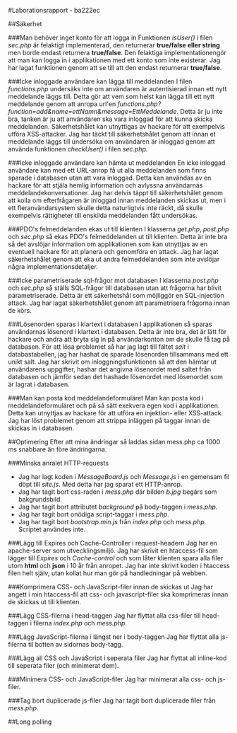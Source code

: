 #Laborationsrapport - ba222ec

##Säkerhet

###Man behöver inget konto för att logga in
Funktionen *isUser()* i filen *sec.php* är felaktigt implementerad, den 
returnerar **true/false eller string** men borde endast returnera **true/false**. 
Den felaktiga implementationengör att man kan logga in i applikationen med 
ett konto som inte existerar. Jag har lagat funktionen genom att se till 
att den endast returnerar **true/false**.

###Icke inloggade användare kan lägga till meddelanden
I filen *functions.php* undersäks inte om användaren är autentisierad innan 
ett nytt meddelande läggs till. Detta gör att vem som helst kan lägga till 
ett nytt meddelande genom att anropa url'en 
*functions.php?function=add&name=ettNamn&message=EttMeddelande*. Detta är 
ju inte bra, tanken är ju att användaren ska vara inloggad för att kunna 
skicka meddelanden. Säkerhetshålet kan utnyttigas av hackare för att 
exempelvis utföra XSS-attacker. Jag har täckt till säkerhetshålet genom 
att innan et meddelande läggs till undersöka om användaren är inloggad 
genom att använda funktionen *checkUser()* i filen *sec.php*.

###Icke inloggade användare kan hämta ut meddelanden
En icke inloggad användare kan med ett URL-anrop få ut alla meddelanden som 
finns sparade i databasen utan att vara inloggad. Detta kan användas av en 
hackare för att stjäla hemlig information och avlyssna användarnas 
meddelandekonversationer. Jag har delvis täppt till säkerhetshålet genom att 
kolla om efterfrågaren är inloggad innan meddelanden skickas ut, men i ett 
fleranvändarsystem skulle detta naturligtvis inte räckt, då skulle exempelvis 
rättigheter till enskilda meddelanden fått undersökas.

###PDO's felmeddelanden ekas ut till klienten
I klasserna *get.php*, *post.php* och *sec.php* så ekas PDO's felmeddelanden 
ut till klienten. Detta är inte bra så det avslöjar information om 
applikationen som kan utnyttjas av en eventuell hackare för att planera och 
genomföra en attack. Jag har lagat säkerhetshålet genom att eka ut andra 
felmeddelanden som inte avslöjar några implementationsdetaljer.

###Icke parametriserade sql-frågor mot databasen
I klasserna *post.php* och *sec.php* så ställs SQL-frågor till databasen 
utan att frågorna har blivit parametriserade. Detta är ett säkerhetshål 
som möjliggör en SQL-injection attack. Jag har lagat säkerhetshålet genom 
att parametrisera frågorna innan de körs.

###Lösenorden sparas i klartext i databasen
I applikationen så sparas användarnas lösenord i klartext i databasen. Detta 
är inte bra, det är lätt för hackare och andra att bryta sig in på 
användarkonton om de skulle få tag på databasen. För att lösa problemet så har 
jag lagt till fältet *salt* i databastabellen, jag har hashat de sparade 
lösenorden tillsammans med ett unikt salt. Jag har skrivit om 
inloggningsfunktionen så att den hämtar ut användarens uppgifter, hashar det 
angivna lösenordet med saltet från databasen och jämför sedan det hashade 
lösenordet med lösenordet som är lagrat i databasen.

###Man kan posta kod meddelandeformuläret
Man kan posta kod i meddelandeformuläret och på så sätt exekvera egen kod i 
applikationen. Detta kan utnyttjas av hackare för att utföra en injektion- 
eller XSS-attack. Jag har löst problemet genom att strippa inläggen på taggar 
innan de skickas in i databasen.

##Optimering
Efter att mina ändringar så laddas sidan mess.php ca 1000 ms snabbare än före 
ändringarna.

###Minska anralet HTTP-requests
+ Jag har lagt koden i *MessageBoard.js* och *Message.js* i en 
gemensam fil döpt till *site.js*. Med detta har jag sparat ett HTTP-anrop.
+ Jag har tagit bort css-raden i *mess.php* där bilden *b.jpg* begärs som 
bakgrundsbild.
+ Jag har tagit bort attributet *background* på body-taggen i *mess.php*.
+ Jag har tagit bort onödiga script-taggar i *mess.php*.
+ Jag har tagit bort *bootstrap.min.js* från *index.php* och *mess.php*. 
Scriptet användes inte.

###Lägg till Expires och Cache-Controller i request-headern
Jag har en apache-server som utvecklingsmiljö. Jag har skrivit en htaccess-fil 
som lägger till *Expires* och *Cache-control* och som låter klienten spara 
alla filer utom **html** och **json** i 10 år från anropet. Jag har inte skrivit 
koden i htaccess filen helt själv, utan kollat hur man gör på handledningar på 
webben.

###Komprimera CSS- och JavaScript-filer innan de skickas ut
Jag har angett i min htaccess-fil att css- och javascript-filer ska komprimeras 
innan de skickas ut till klienten.

###Lägg CSS-filerna i head-taggen
Jag har flyttat alla css-filer till head-taggen i filerna *index.php* och *mess.php*.

###Lägg JavaScript-filerna i längst ner i body-taggen
Jag har flyttat alla js-filerna til botten av sidornas body-tagg.

###Lägg all CSS och JavaScript i seperata filer
Jag har flyttat all inline-kod till seperata filer (och minimerat dem).

###Minimera CSS- och JavaScript-filer
Jag har minimerat alla css- och js-filer.

###Tag bort duplicerade js-filer
Jag har tagit bort duplicerade filer från *mess.php*.

##Long polling

